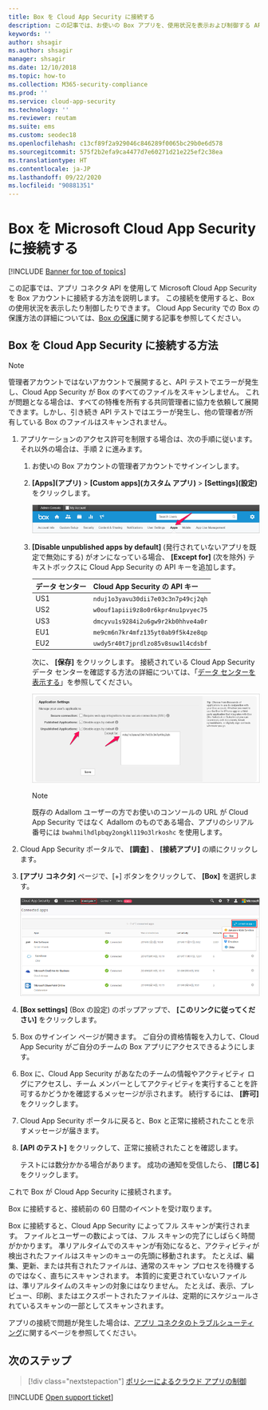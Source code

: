 ```yaml
---
title: Box を Cloud App Security に接続する
description: この記事では、お使いの Box アプリを、使用状況を表示および制御する API コネクタを使用して、Cloud App Security に接続する方法について説明します。
keywords: ''
author: shsagir
ms.author: shsagir
manager: shsagir
ms.date: 12/10/2018
ms.topic: how-to
ms.collection: M365-security-compliance
ms.prod: ''
ms.service: cloud-app-security
ms.technology: ''
ms.reviewer: reutam
ms.suite: ems
ms.custom: seodec18
ms.openlocfilehash: c13cf89f2a929046c846289f0065bc29b0e6d578
ms.sourcegitcommit: 575f2b2efa9ca4477d7e60271d21e225ef2c38ea
ms.translationtype: HT
ms.contentlocale: ja-JP
ms.lasthandoff: 09/22/2020
ms.locfileid: "90881351"
---
```

# <a name="connect-box-to-microsoft-cloud-app-security"></a>Box を Microsoft Cloud App Security に接続する

[!INCLUDE [Banner for top of topics](includes/banner.md)]

この記事では、アプリ コネクタ API を使用して Microsoft Cloud App Security を Box アカウントに接続する方法を説明します。 この接続を使用すると、Box の使用状況を表示したり制御したりできます。 Cloud App Security での Box の保護方法の詳細については、[Box の保護](protect-box.md)に関する記事を参照してください。

## <a name="how-to-connect-box-to-cloud-app-security"></a>Box を Cloud App Security に接続する方法

> [!NOTE]
> 管理者アカウントではないアカウントで展開すると、API テストでエラーが発生し、Cloud App Security が Box のすべてのファイルをスキャンしません。 これが問題となる場合は、すべての特権を所有する共同管理者に協力を依頼して展開できます。しかし、引き続き API テストではエラーが発生し、他の管理者が所有している Box のファイルはスキャンされません。

1. アプリケーションのアクセス許可を制限する場合は、次の手順に従います。 それ以外の場合は、手順 2 に進みます。

    1. お使いの Box アカウントの管理者アカウントでサインインします。
    1. **[Apps]\(アプリ\)**  >  **[Custom apps]\(カスタム アプリ\)**  >  **[Settings]\(設定\)** をクリックします。

         ![box アプリ](media/box-apps.png "box アプリ")

    1. **[Disable unpublished apps by default]** \(発行されていないアプリを既定で無効にする\) がオンになっている場合、 **[Except for]** \(次を除外\) テキストボックスに Cloud App Security の API キーを追加します。

         |データ センター|Cloud App Security の API キー|
         |----|----|
         |US1|`nduj1o3yavu30dii7e03c3n7p49cj2qh`|
         |US2|`w0ouf1apiii9z8o0r6kpr4nu1pvyec75`|
         |US3|`dmcyvu1s9284i2u6gw9r2kb0hhve4a0r`|
         |EU1|`me9cm6n7kr4mfz135yt0ab9f5k4ze8qp`|
         |EU2|`uwdy5r40t7jprdlzo85v8suw1l4cdsbf`|

        次に、 **[保存]** をクリックします。 接続されている Cloud App Security データ センターを確認する方法の詳細については、「[データ センターを表示する](network-requirements.md#view-your-data-center)」を参照してください。

        ![box での除外設定](media/box-settings-except-for.png)

        > [!NOTE]
        > 既存の Adallom ユーザーの方でお使いのコンソールの URL が Cloud App Security ではなく Adallom のものである場合、アプリのシリアル番号には `bwahmilhdlpbqy2ongkl119o3lrkoshc` を使用します。

2. Cloud App Security ポータルで、 **[調査]** 、 **[接続アプリ]** の順にクリックします。

3. **[アプリ コネクタ]** ページで、[+] ボタンをクリックして、 **[Box]** を選択します。

    ![box の接続](media/connect-box.png "Box の接続")

4. **[Box settings]** \(Box の設定\) のポップアップで、 **[このリンクに従ってください]** をクリックします。

5. Box のサインイン ページが開きます。 ご自分の資格情報を入力して、Cloud App Security がご自分のチームの Box アプリにアクセスできるようにします。

6. Box に、Cloud App Security があなたのチームの情報やアクティビティ ログにアクセスし、チーム メンバーとしてアクティビティを実行することを許可するかどうかを確認するメッセージが示されます。 続行するには、 **[許可]** をクリックします。

7. Cloud App Security ポータルに戻ると、Box と正常に接続されたことを示すメッセージが届きます。

8. **[API のテスト]** をクリックして、正常に接続されたことを確認します。

    テストには数分かかる場合があります。 成功の通知を受信したら、 **[閉じる]** をクリックします。

これで Box が Cloud App Security に接続されます。

Box に接続すると、接続前の 60 日間のイベントを受け取ります。

Box に接続すると、Cloud App Security によってフル スキャンが実行されます。 ファイルとユーザーの数によっては、フル スキャンの完了にしばらく時間がかかります。 凖リアルタイムでのスキャンが有効になると、アクティビティが検出されたファイルはスキャンのキューの先頭に移動されます。 たとえば、編集、更新、または共有されたファイルは、通常のスキャン プロセスを待機するのではなく、直ちにスキャンされます。 本質的に変更されていないファイルは、準リアルタイムのスキャンの対象にはなりません。 たとえば、表示、プレビュー、印刷、またはエクスポートされたファイルは、定期的にスケジュールされているスキャンの一部としてスキャンされます。

アプリの接続で問題が発生した場合は、[アプリ コネクタのトラブルシューティング](troubleshooting-api-connectors-using-error-messages.md)に関するページを参照してください。

## <a name="next-steps"></a>次のステップ

> [!div class="nextstepaction"]
> [ポリシーによるクラウド アプリの制御](control-cloud-apps-with-policies.md)

[!INCLUDE [Open support ticket](includes/support.md)]
